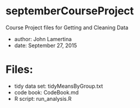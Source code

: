# septemberCourseProject
Course Project files for Getting and Cleaning Data
* author: John Lamertina
* date: September 27, 2015

# Files:
* tidy data set:  tidyMeansByGroup.txt
* code book:  CodeBook.md
* R script:  run_analysis.R
